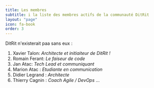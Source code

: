 ```yaml
---
title: Les membres
subtitle: i la liste des membres actifs de la communauté DitRit
layout: "page"
icon: fa-book
order: 3
---
```


DitRit n'existerait paa sans eux :

1. Xavier Talon: *Architecte et initiaiteur de DitRit !*
2. Romain Ferant: *Le faiseur de code*
3. Jan Atac: *Tech Lead et communiquant*
4. Marion Atac : *Etudiante en communication*
5. Didier Legrand : *Architecte*
6. Thierry Cagnin : *Coach Agile / DevOps*
...
